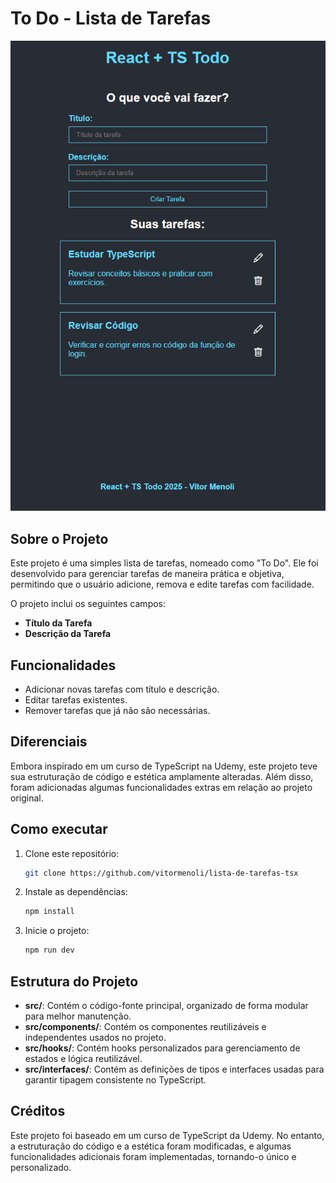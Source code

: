 # To Do - Lista de Tarefas

![Imagem do Projeto](./Imagem%20TO%20DO.png)

## Sobre o Projeto

Este projeto é uma simples lista de tarefas, nomeado como "To Do". Ele foi desenvolvido para gerenciar tarefas de maneira prática e objetiva, permitindo que o usuário adicione, remova e edite tarefas com facilidade.

O projeto inclui os seguintes campos:
- **Título da Tarefa**
- **Descrição da Tarefa**

## Funcionalidades

- Adicionar novas tarefas com título e descrição.
- Editar tarefas existentes.
- Remover tarefas que já não são necessárias.

## Diferenciais

Embora inspirado em um curso de TypeScript na Udemy, este projeto teve sua estruturação de código e estética amplamente alteradas. Além disso, foram adicionadas algumas funcionalidades extras em relação ao projeto original.

## Como executar

1. Clone este repositório:
   ```bash
   git clone https://github.com/vitormenoli/lista-de-tarefas-tsx
   ```
2. Instale as dependências:
   ```bash
   npm install
   ```
3. Inicie o projeto:
   ```bash
   npm run dev
   ```

## Estrutura do Projeto
- **src/**: Contém o código-fonte principal, organizado de forma modular para melhor manutenção.
- **src/components/**: Contém os componentes reutilizáveis e independentes usados no projeto.
- **src/hooks/**: Contém hooks personalizados para gerenciamento de estados e lógica reutilizável.
- **src/interfaces/**: Contém as definições de tipos e interfaces usadas para garantir tipagem consistente no TypeScript.

## Créditos
Este projeto foi baseado em um curso de TypeScript da Udemy. No entanto, a estruturação do código e a estética foram modificadas, e algumas funcionalidades adicionais foram implementadas, tornando-o único e personalizado.